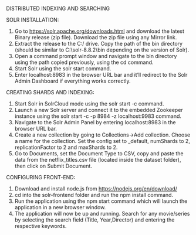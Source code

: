 DISTRIBUTED INDEXING AND SEARCHING


SOLR INSTALLATION:
1. Go to https://solr.apache.org/downloads.html and download the latest Binary release
  (zip file). Download the zip file using any Mirror link. 
2. Extract the release to the C:/ drive. Copy the path of the bin directory
   (should be similar to C:\solr-8.8.2\bin depending on the version of Solr).
3. Open a command prompt window and navigate to the bin directory using the path copied previously, using the cd command. 
4. Start Solr using the solr start command. 
5. Enter localhost:8983 in the browser URL bar and it’ll redirect to the Solr Admin Dashboard if everything works correctly.


CREATING SHARDS AND INDEXING:
1. Start Solr in SolrCloud mode using the solr start -c command.
2. Launch a new Solr server and connect it to the embedded Zookeeper instance using the
   solr start -c -p 8984 -z localhost:9983 command.
3. Navigate to the Solr Admin Panel by entering localhost:8983 in the browser URL bar.
4. Create a new collection by going to Collections->Add collection. Choose a name for the collection.
   Set the config set to _default, numShards to 2, replicationFactor to 2 and maxShards to 2.
5. Go to Documents, set the Document Type to CSV, copy and paste the data from the netflix_titles.csv file
   (located inside the dataset folder), then click on Submit Document.


CONFIGURING FRONT-END:
1. Download and install node.js from https://nodejs.org/en/download/
2. cd into the solr-frontend folder and run the npm install command.
3. Run the application using the npm start command which will launch the application in a new browser window. 
4. The application will now be up and running. Search for any movie/series by selecting the search field (Title, Year,Director) 
   and entering the respective keywords.


